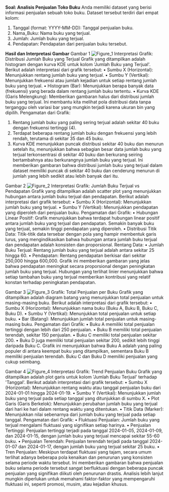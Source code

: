 **Soal: Analisis Penjualan Toko Buku**
Anda memiliki dataset yang berisi informasi penjualan sebuah toko buku. Dataset tersebut terdiri dari empat kolom:
1.	Tanggal (format: YYYY-MM-DD): Tanggal penjualan buku.
2.	Nama_Buku: Nama buku yang terjual.
3.	Jumlah: Jumlah buku yang terjual.
4.	Pendapatan: Pendapatan dari penjualan buku tersebut.

**Hasil dan Interpretasi Gambar**
Gambar 1
![Figure_1](https://github.com/YennyClaraManihuruk/Pythonn/assets/166583340/ff36d216-f0ed-4610-845a-1f46be9e2371)
Interpretasi Grafik: Distribusi Jumlah Buku yang Terjual
Grafik yang ditampilkan adalah histogram dengan kurva KDE untuk kolom 'Jumlah Buku yang Terjual'. Berikut adalah interpretasi dari grafik tersebut: 
• Sumbu X (Horizontal): Menunjukkan rentang jumlah buku yang terjual. 
• Sumbu Y (Vertikal): Menunjukkan frekuensi atau jumlah kejadian untuk setiap rentang jumlah buku yang terjual. 
• Histogram (Bar): Menunjukkan berapa banyak data (frekuensi) yang berada dalam rentang jumlah buku tertentu. 
• Kurva KDE (Garis Melengkung): Memberikan gambaran halus dari distribusi jumlah buku yang terjual. Ini membantu kita melihat pola distribusi data tanpa terganggu oleh variasi bar yang mungkin terjadi karena ukuran bin yang dipilih.
Pengamatan dari Grafik:
1.	Rentang jumlah buku yang paling sering terjual adalah sekitar 40 buku dengan frekuensi tertinggi (4).
2.	Terdapat beberapa rentang jumlah buku dengan frekuensi yang lebih rendah, terutama di sekitar 35 dan 45 buku.
3.	Kurva KDE menunjukkan puncak distribusi sekitar 40 buku dan menurun setelah itu, menunjukkan bahwa sebagian besar data jumlah buku yang terjual terkonsentrasi di sekitar 40 buku dan berkurang seiring bertambahnya atau berkurangnya jumlah buku yang terjual.
Ini memberikan gambaran bahwa distribusi jumlah buku yang terjual dalam dataset memiliki puncak di sekitar 40 buku dan cenderung menurun di jumlah yang lebih sedikit atau lebih banyak dari itu.

Gambar 2 
![Figure_2](https://github.com/YennyClaraManihuruk/Pythonn/assets/166583340/6f4bc375-2daf-46f3-80fd-a9d75412cf66)
Interpretasi Grafik: Jumlah Buku Terjual vs Pendapatan
Grafik yang ditampilkan adalah scatter plot yang menunjukkan hubungan antara jumlah buku terjual dan pendapatan. Berikut adalah interpretasi dari grafik tersebut:
•	Sumbu X (Horizontal): Menunjukkan jumlah buku yang terjual.
•	Sumbu Y (Vertikal): Menunjukkan pendapatan yang diperoleh dari penjualan buku.
Pengamatan dari Grafik:
•	Hubungan Linear Positif: Grafik menunjukkan bahwa terdapat hubungan linear positif antara jumlah buku yang terjual dan pendapatan. Semakin banyak buku yang terjual, semakin tinggi pendapatan yang diperoleh.
•	Distribusi Titik Data: Titik-titik data tersebar dengan pola yang hampir membentuk garis lurus, yang mengindikasikan bahwa hubungan antara jumlah buku terjual dan pendapatan adalah konsisten dan proporsional.
Rentang Data:
•	Jumlah Buku Terjual: Rentang jumlah buku yang terjual adalah antara sekitar 25 hingga 60.
•	Pendapatan: Rentang pendapatan berkisar dari sekitar 250,000 hingga 600,000.
Grafik ini memberikan gambaran yang jelas bahwa pendapatan meningkat secara proporsional dengan peningkatan jumlah buku yang terjual. Hubungan yang terlihat linier menunjukkan bahwa setiap tambahan buku yang terjual memberikan kontribusi yang relatif konstan terhadap peningkatan pendapatan.

Gambar 3
![Figure_3](https://github.com/YennyClaraManihuruk/Pythonn/assets/166583340/00e37e4e-d5f3-4052-9168-6528d858e7a1)
Grafik: Total Penjualan per Buku
Grafik yang ditampilkan adalah diagram batang yang menunjukkan total penjualan untuk masing-masing buku. Berikut adalah interpretasi dari grafik tersebut:
• Sumbu X (Horizontal): Menunjukkan nama buku (Buku A, Buku B, Buku C, Buku D).
• Sumbu Y (Vertikal): Menunjukkan total penjualan untuk setiap buku.
• Bar (Batang): Menunjukkan jumlah total penjualan untuk masing-masing buku.
Pengamatan dari Grafik:
•	Buku A memiliki total penjualan tertinggi dengan lebih dari 250 penjualan.
•	Buku B memiliki total penjualan terendah, sekitar 150 penjualan.
•	Buku C memiliki total penjualan sekitar 200.
•	Buku D juga memiliki total penjualan sekitar 200, sedikit lebih tinggi daripada Buku C.
Grafik ini menunjukkan bahwa Buku A adalah yang paling populer di antara keempat buku yang ditampilkan, sementara Buku B memiliki penjualan terendah. Buku C dan Buku D memiliki penjualan yang cukup seimbang.

Gambar 4
![Figure_4](https://github.com/YennyClaraManihuruk/Pythonn/assets/166583340/913594d2-cde9-4778-a9c9-0dd70d3df3b9)
Interpretasi Grafik: Trend Penjualan Buku
Grafik yang ditampilkan adalah plot garis untuk kolom 'Jumlah Buku Terjual' terhadap 'Tanggal'. Berikut adalah interpretasi dari grafik tersebut:
•	Sumbu X (Horizontal): Menunjukkan rentang waktu atau tanggal penjualan buku dari 2024-01-01 hingga 2024-01-19.
•	Sumbu Y (Vertikal): Menunjukkan jumlah buku yang terjual pada setiap tanggal yang ditunjukkan di sumbu X.
•	Plot Garis (Garis Berkelok): Menunjukkan perubahan jumlah buku yang terjual dari hari ke hari dalam rentang waktu yang ditentukan.
•	Titik Data (Marker): Menunjukkan nilai sebenarnya dari jumlah buku yang terjual pada setiap tanggal.
Pengamatan dari Grafik:
•	Fluktuasi Penjualan: Jumlah buku yang terjual mengalami fluktuasi yang signifikan setiap harinya.
•	Penjualan Tertinggi: Penjualan tertinggi terjadi pada tanggal 2024-01-05, 2024-01-09, dan 2024-01-15, dengan jumlah buku yang terjual mencapai sekitar 55-60 buku.
•	Penjualan Terendah: Penjualan terendah terjadi pada tanggal 2024-01-07 dan 2024-01-17, dengan jumlah buku yang terjual sekitar 25 buku.
•	Tren Penjualan: Meskipun terdapat fluktuasi yang tajam, secara umum terlihat adanya beberapa pola kenaikan dan penurunan yang konsisten selama periode waktu tersebut.
Ini memberikan gambaran bahwa penjualan buku selama periode tersebut sangat berfluktuasi dengan beberapa puncak penjualan yang signifikan diikuti oleh penurunan drastis. Analisis lebih lanjut mungkin diperlukan untuk memahami faktor-faktor yang mempengaruhi fluktuasi ini, seperti promosi, musim, atau kejadian khusus.




